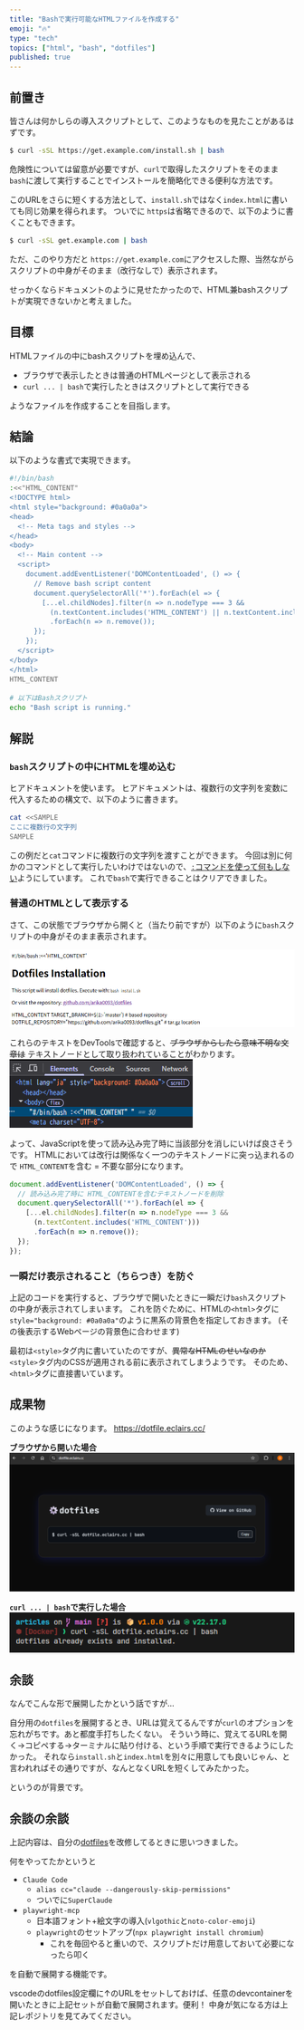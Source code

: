 ```yaml
---
title: "Bashで実行可能なHTMLファイルを作成する"
emoji: "🔥"
type: "tech"
topics: ["html", "bash", "dotfiles"]
published: true
---
```


## 前置き
皆さんは何かしらの導入スクリプトとして、このようなものを見たことがあるはずです。 

```bash
$ curl -sSL https://get.example.com/install.sh | bash
```

危険性については留意が必要ですが、`curl`で取得したスクリプトをそのまま`bash`に渡して実行することでインストールを簡略化できる便利な方法です。

このURLをさらに短くする方法として、`install.sh`ではなく`index.html`に書いても同じ効果を得られます。
ついでに `https`は省略できるので、以下のように書くこともできます。

```bash
$ curl -sSL get.example.com | bash
```

ただ、このやり方だと `https://get.example.com`にアクセスした際、当然ながらスクリプトの中身がそのまま（改行なしで）表示されます。

せっかくならドキュメントのように見せたかったので、HTML兼bashスクリプトが実現できないかと考えました。

## 目標
HTMLファイルの中にbashスクリプトを埋め込んで、

* ブラウザで表示したときは普通のHTMLページとして表示される
* `curl ... | bash`で実行したときはスクリプトとして実行できる

ようなファイルを作成することを目指します。

## 結論
以下のような書式で実現できます。

```bash
#!/bin/bash
:<<"HTML_CONTENT"
<!DOCTYPE html>
<html style="background: #0a0a0a">
<head>
  <!-- Meta tags and styles -->
</head>
<body>
  <!-- Main content -->
  <script>
    document.addEventListener('DOMContentLoaded', () => {
      // Remove bash script content
      document.querySelectorAll('*').forEach(el => {
        [...el.childNodes].filter(n => n.nodeType === 3 && 
          (n.textContent.includes('HTML_CONTENT') || n.textContent.includes('#!/bin/bash')))
          .forEach(n => n.remove());
      });
    });
  </script>
</body>
</html>
HTML_CONTENT

# 以下はBashスクリプト
echo "Bash script is running."
```

## 解説
### `bash`スクリプトの中にHTMLを埋め込む
ヒアドキュメントを使います。
ヒアドキュメントは、複数行の文字列を変数に代入するための構文で、以下のように書きます。
```bash
cat <<SAMPLE
ここに複数行の文字列
SAMPLE
```

この例だと`cat`コマンドに複数行の文字列を渡すことができます。
今回は別に何かのコマンドとして実行したいわけではないので、[`:`コマンドを使って何もしない](https://qiita.com/xtetsuji/items/381dc17241bda548045d)ようにしています。
これで`bash`で実行できることはクリアできました。

### 普通のHTMLとして表示する
さて、この状態でブラウザから開くと（当たり前ですが）以下のように`bash`スクリプトの中身がそのまま表示されます。

![](dotfile-html-2.png)

これらのテキストをDevToolsで確認すると、~~ブラウザからしたら意味不明な文章は~~ テキストノードとして取り扱われていることがわかります。
![DevTools](bash-devtool.png)

よって、JavaScriptを使って読み込み完了時に当該部分を消しにいけば良さそうです。
HTMLにおいては改行は関係なく一つのテキストノードに突っ込まれるので
`HTML_CONTENT`を含む = 不要な部分になります。

```js
document.addEventListener('DOMContentLoaded', () => {
  // 読み込み完了時に HTML_CONTENTを含むテキストノードを削除
  document.querySelectorAll('*').forEach(el => {
    [...el.childNodes].filter(n => n.nodeType === 3 && 
      (n.textContent.includes('HTML_CONTENT')))
      .forEach(n => n.remove());
  });
});
```

### 一瞬だけ表示されること（ちらつき）を防ぐ
上記のコードを実行すると、ブラウザで開いたときに一瞬だけ`bash`スクリプトの中身が表示されてしまいます。
これを防ぐために、HTMLの`<html>`タグに`style="background: #0a0a0a"`のように黒系の背景色を指定しておきます。
(その後表示するWebページの背景色に合わせます)

最初は`<style>`タグ内に書いていたのですが、~~異常なHTMLのせいなのか~~ `<style>`タグ内のCSSが適用される前に表示されてしまうようです。
そのため、`<html>`タグに直接書いています。

## 成果物
このような感じになります。
https://dotfile.eclairs.cc/

**ブラウザから開いた場合**
![](dotfile-html-3.png)

**`curl ... | bash`で実行した場合**
![](dotfile-html-4.png)

## 余談
なんでこんな形で展開したかという話ですが…

自分用の`dotfiles`を展開するとき、URLは覚えてるんですが`curl`のオプションを忘れがちです。あと都度手打ちしたくない。
そういう時に、覚えてるURLを開く→コピペする→ターミナルに貼り付ける、という手順で実行できるようにしたかった。
それなら`install.sh`と`index.html`を別々に用意しても良いじゃん、と言われればその通りですが、なんとなくURLを短くしてみたかった。

というのが背景です。

## 余談の余談
上記内容は、自分の[dotfiles](https://github.com/arika0093/dotfiles)を改修してるときに思いつきました。

何をやってたかというと
* `Claude Code`
	* `alias cc="claude --dangerously-skip-permissions"`
	* ついでに`SuperClaude`
* `playwright-mcp`
	* 日本語フォント+絵文字の導入(`vlgothic`と`noto-color-emoji`)
	* `playwright`のセットアップ(`npx playwright install chromium`)
		* これを毎回やると重いので、スクリプトだけ用意しておいて必要になったら叩く

を自動で展開する機能です。

vscodeのdotfiles設定欄に↑のURLをセットしておけば、任意のdevcontainerを開いたときに上記セットが自動で展開されます。便利！
中身が気になる方は上記レポジトリを見てみてください。
